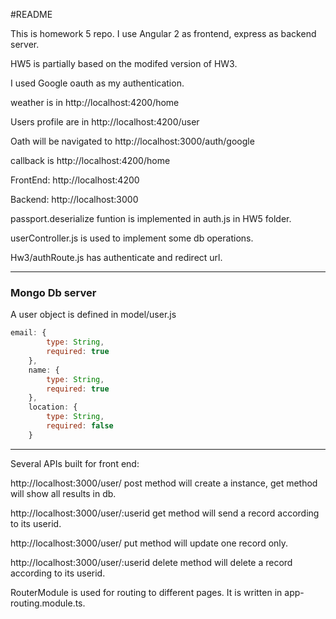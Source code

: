 

#README

This is homework 5 repo.  I use Angular 2 as frontend, express as backend server.

HW5 is partially based on the modifed version of HW3.

I used Google oauth as my authentication.

weather is in http://localhost:4200/home

Users profile are in http://localhost:4200/user

Oath will be navigated to http://localhost:3000/auth/google

callback is http://localhost:4200/home

FrontEnd: http://localhost:4200

Backend: http://localhost:3000

passport.deserialize funtion is implemented in auth.js in HW5 folder.

userController.js is used to implement some db operations.

Hw3/authRoute.js has authenticate and redirect url.

---

### Mongo Db server

A user object is defined in model/user.js

```javascript
email: {
        type: String,
        required: true
    },
    name: {
        type: String,
        required: true
    },
    location: {
        type: String,
        required: false
    }
```

---

Several APIs built for front end: 

 http://localhost:3000/user/  post method will create a instance, get method will show all results in db.

 http://localhost:3000/user/:userid get method will send a record according to its userid.

 http://localhost:3000/user/ put method will update one record only.

http://localhost:3000/user/:userid delete method will delete a record according to its userid.

RouterModule is used for routing to different pages. It is written in app-routing.module.ts.

